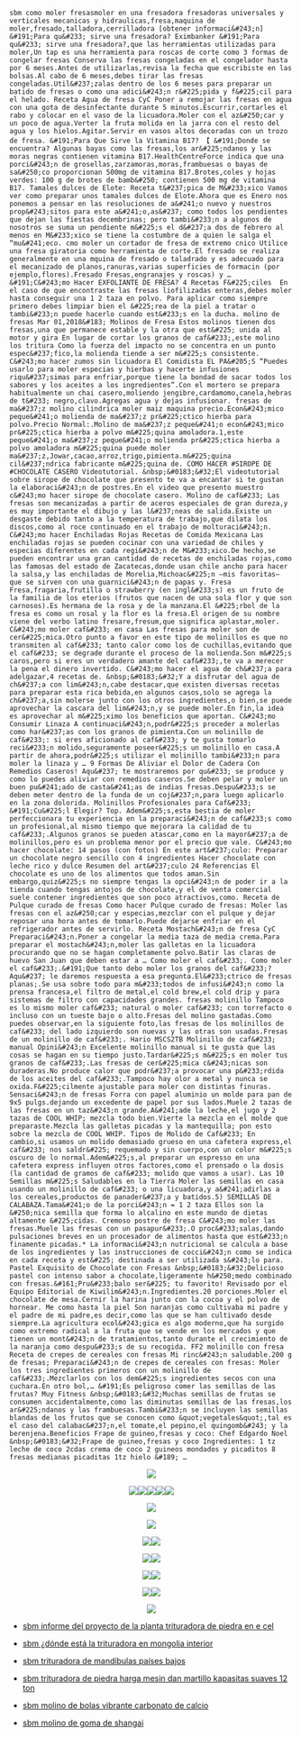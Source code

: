 
```
sbm como moler fresasmoler en una fresadora fresadoras universales y verticales mecanicas y hidraulicas,fresa,maquina de moler,fresado,talladora,cerrilladora [obtener informaci&#243;n] &#191;Para qu&#233; sirve una fresadora? Eximbanker &#191;Para qu&#233; sirve una fresadora?,que las herramientas utilizadas para moler,Un tap es una herramienta para roscas de corte como 3 formas de congelar fresas Conserva las fresas congeladas en el congelador hasta por 6 meses.Antes de utilizarlas,revisa la fecha que escribiste en las bolsas.Al cabo de 6 meses,debes tirar las fresas congeladas.Util&#237;zalas dentro de los 6 meses para preparar un batido de fresas o como una adici&#243;n r&#225;pida y f&#225;cil para el helado. Receta Agua de fresa CyC Poner a remojar las fresas en agua con una gota de desinfectante durante 5 minutos.Escurrir,cortarles el rabo y colocar en el vaso de la licuadora.Moler con el az&#250;car y un poco de agua.Verter la fruta molida en la jarra con el resto del agua y los hielos.Agitar.Servir en vasos altos decoradas con un trozo de fresa. &#191;Para Que Sirve la Vitamina B17? 【 &#191;Donde se encuentra? Algunas bayas como las fresas,los ar&#225;ndanos y las moras negras contienen vitamina B17.HealthCentreForce indica que una porci&#243;n de grosellas,zarzamoras,moras,frambuesas o bayas de sa&#250;co proporcionan 500mg de vitamina B17.Brotes,coles y hojas verdes: 100 g de brotes de bamb&#250; contienen 500 mg de vitamina B17. Tamales dulces de Elote: Receta t&#237;pica de M&#233;xico Vamos ver como preparar unos tamales dulces de Elote.Ahora que es Enero nos ponemos a pensar en las resoluciones de a&#241;o nuevo y nuestros prop&#243;sitos para este a&#241;o,as&#237; como todos los pendientes que dejan las fiestas decembrinas; pero tambi&#233;n a algunos de nosotros se suma un pendiente m&#225;s el d&#237;a dos de febrero al menos en M&#233;xico se tiene la costumbre de a quien le salga el “mu&#241;eco. cmo moler un cortador de fresa de extremo cnico Utilice una fresa giratoria como herramienta de corte.El fresado se realiza generalmente en una mquina de fresado o taladrado y es adecuado para el mecanizado de planos,ranuras,varias superficies de formacin (por ejemplo,flores).Fresado Fresas,engranajes y roscas) y … &#191;C&#243;mo Hacer EXFOLIANTE DE FRESA? 4 Recetas F&#225;ciles ️ En el caso de que encontraste las fresas liofilizadas enteras,debes moler hasta conseguir una 1 2 taza en polvo.️ Para aplicar como siempre primero debes limpiar bien el &#225;rea de la piel a tratar o tambi&#233;n puede hacerlo cuando est&#233;s en la ducha. molino de fresas Mar 01,2018&#183; Molinos de Fresa Estos molinos tienen dos fresas,una que permanece estable y la otra que est&#225; unida al motor y gira En lugar de cortar los granos de caf&#233;,este molino los tritura Como la fuerza del impacto no se concentra en un punto espec&#237;fico,la molienda tiende a ser m&#225;s consistente. C&#243;mo hacer zumos sin licuadora El Comidista EL PA&#205;S “Puedes usarlo para moler especias y hierbas y hacerte infusiones riqu&#237;simas para enfriar,porque tiene la bondad de sacar todos los sabores y los aceites a los ingredientes”.Con el mortero se prepara habitualmente un chai casero,moliendo jengibre,cardamomo,canela,hebras de t&#233; negro,clavo.Agregas agua y dejas infusionar. fresas de ma&#237;z molino cilindrica moler maiz maquina precio.Econ&#243;mico peque&#241;o molienda de ma&#237;z pr&#225;ctico hierba para polvo.Precio Normal:.Molino de ma&#237;z peque&#241;o econ&#243;mico pr&#225;ctica hierba a polvo m&#225;quina amoladora.1,este peque&#241;o ma&#237;z peque&#241;o molienda pr&#225;ctica hierba a polvo amoladora m&#225;quina puede moler ma&#237;z,Jowar,cacao,arroz,trigo,pimienta.m&#225;quina cil&#237;ndrica fabricante m&#225;quina de. COMO HACER #SIROPE DE #CHOCOLATE CASERO Videotutorial. &nbsp;&#0183;&#32;El videotutorial sobre sirope de chocolate que presento te va a encantar si te gustan la elaboraci&#243;n de postres.En el video que presento muestro c&#243;mo hacer sirope de chocolate casero. Molino de caf&#233; Las fresas son mecanizadas a partir de aceros especiales de gran dureza,y es muy importante el dibujo y las l&#237;neas de salida.Existe un desgaste debido tanto a la temperatura de trabajo,que dilata los discos,como al roce continuado en el trabajo de molturaci&#243;n. C&#243;mo hacer Enchiladas Rojas Recetas de Comida Mexicana Las enchiladas rojas se pueden cocinar con una variedad de chiles y especias diferentes en cada regi&#243;n de M&#233;xico.De hecho,se pueden encontrar una gran cantidad de recetas de enchiladas rojas,como las famosas del estado de Zacatecas,donde usan chile ancho para hacer la salsa,y las enchiladas de Morelia,Michoac&#225;n —mis favoritas— que se sirven con una guarnici&#243;n de papas y. Fresa Fresa,fragaria,frutilla o strawberry (en ingl&#233;s) es un fruto de la familia de los eterios (frutos que nacen de una sola flor y que son carnosos).Es hermana de la rosa y de la manzana.El &#225;rbol de la fresa es como un rosal y la flor es la fresa.El origen de su nombre viene del verbo latino fresare,fresum,que significa aplastar,moler. C&#243;mo moler caf&#233; en casa Las fresas para moler son de cer&#225;mica.Otro punto a favor en este tipo de molinillos es que no transmiten al caf&#233; tanto calor como los de cuchillas,evitando que el caf&#233; se degrade durante el proceso de la molienda.Son m&#225;s caros,pero si eres un verdadero amante del caf&#233;,te va a merecer la pena el dinero invertido. C&#243;mo hacer el agua de ch&#237;a para adelgazar,4 recetas de. &nbsp;&#0183;&#32;Y a disfrutar del agua de ch&#237;a con lim&#243;n,cabe destacar,que existen diversas recetas para preparar esta rica bebida,en algunos casos,solo se agrega la ch&#237;a,sin molerse junto con los otros ingredientes,o bien,se puede aprovechar la cascara del lim&#243;n,y se puede moler.En fin,la idea es aprovechar al m&#225;ximo los beneficios que aportan. C&#243;mo Consumir Linaza A continuaci&#243;n,podr&#225;s proceder a molerlas como har&#237;as con los granos de pimienta.Con un molinillo de caf&#233;: si eres aficionado al caf&#233; y te gusta tomarlo reci&#233;n molido,seguramente poseer&#225;s un molinillo en casa.A partir de ahora,podr&#225;s utilizar el molinillo tambi&#233;n para moler la linaza y … 9 Formas De Aliviar el Dolor de Cadera Con Remedios Caseros! Aqu&#237; te mostraremos por qu&#233; se produce y como lo puedes aliviar con remedios caseros.Se deben pelar y moler un buen pu&#241;ado de casta&#241;as de indias fresas.Despu&#233;s se deben meter dentro de la funda de un coj&#237;n,para luego aplicarlo en la zona dolorida. Molinillos Profesionales para Caf&#233; &#191;Cu&#225;l Elegir? Top. Adem&#225;s,esta bestia de moler perfeccionara tu experiencia en la preparaci&#243;n de caf&#233;s como un profesional,al mismo tiempo que mejorara la calidad de tu caf&#233;.Algunos granos se pueden atascar,como en la mayor&#237;a de molinillos,pero es un problema menor por el precio que vale. C&#243;mo hacer chocolate: 14 pasos (con fotos) En este art&#237;culo: Preparar un chocolate negro sencillo con 4 ingredientes Hacer chocolate con leche rico y dulce Resumen del art&#237;culo 24 Referencias El chocolate es uno de los alimentos que todos aman.Sin embargo,quiz&#225;s no siempre tengas la opci&#243;n de poder ir a la tienda cuando tengas antojos de chocolate,y el de venta comercial suele contener ingredientes que son poco atractivos,como. Receta de Pulque curado de fresas Como hacer Pulque curado de fresas: Moler las fresas con el az&#250;car y especias,mezclar con el pulque y dejar reposar una hora antes de tomarlo.Puede dejarse enfriar en el refrigerador antes de servirlo. Receta Mostach&#243;n de fresa CyC Preparaci&#243;n.Poner a congelar la media taza de media crema.Para preparar el mostach&#243;n,moler las galletas en la licuadora procurando que no se hagan completamente polvo.Batir las claras de huevo San Juan que deben estar a … Como moler el caf&#233;. Como moler el caf&#233;.&#191;Que tanto debo moler los granos del caf&#233;? Aqu&#237; le daremos respuesta a esa pregunta.El&#233;ctrico de fresas planas;.Se usa sobre todo para m&#233;todos de infusi&#243;n como la prensa francesa,el filtro de metal,el cold brew,el cold drip y para sistemas de filtro con capacidades grandes. fresas molinillo Tampoco es lo mismo moler caf&#233; natural o moler caf&#233; con torrefacto o incluso con un tueste bajo o alto.Fresas del molino gastadas.Como puedes observar,en la siguiente foto,las fresas de los molinillos de caf&#233; del lado izquierdo son nuevas y las otras son usadas.Fresas de un molinillo de caf&#233;. Hario MSCS2TB Molinillo de caf&#233; manual Opini&#243;n Excelente molinillo manual si te gusta que las cosas se hagan en su tiempo justo.Tardar&#225;s m&#225;s en moler tus granos de caf&#233;.Las fresas de cer&#225;mica c&#243;nicas son duraderas.No produce calor que podr&#237;a provocar una p&#233;rdida de los aceites del caf&#233;.Tampoco hay olor a metal y nunca se oxida.F&#225;cilmente ajustable para moler con distintas finuras. Sensaci&#243;n de fresas Forra con papel aluminio un molde para pan de 9x5 pulgs.dejando un excedente de papel por sus lados.Muele 2 tazas de las fresas en un taz&#243;n grande.A&#241;ade la leche,el jugo y 2 tazas de COOL WHIP; mezcla todo bien.Vierte la mezcla en el molde que preparaste.Mezcla las galletas picadas y la mantequilla; pon esto sobre la mezcla de COOL WHIP. Tipos de Molido de Caf&#233; En cambio,si usamos un molido demasiado grueso en una cafetera express,el caf&#233; nos saldr&#225; requemado y sin cuerpo,con un color m&#225;s oscuro de lo normal.Adem&#225;s,al preparar un espresso en una cafetera express influyen otros factores,como el prensado o la dosis (la cantidad de gramos de caf&#233; molido que vamos a usar). Las 10 Semillas m&#225;s Saludables en la Tierra Moler las semillas en casa usando un molinillo de caf&#233; o una licuadora,y a&#241;adirlas a los cereales,productos de panader&#237;a y batidos.5) SEMILLAS DE CALABAZA.Tama&#241;o de la porci&#243;n = 1 2 taza Ellos son la &#250;nica semilla que forma lo alcalino en este mundo de dietas altamente &#225;cidas. Cremoso postre de fresa C&#243;mo moler las fresas.Muele las fresas con un pasapur&#233;.O proc&#233;salas,dando pulsaciones breves en un procesador de alimentos hasta que est&#233;n finamente picadas.* La informaci&#243;n nutricional se calcula a base de los ingredientes y las instrucciones de cocci&#243;n como se indica en cada receta y est&#225; destinada a ser utilizada s&#243;lo para. Pastel Exquisito de Chocolate con Fresas &nbsp;&#0183;&#32;Delicioso pastel con intenso sabor a chocolate,ligeramente h&#250;medo combinado con fresas.&#161;Pru&#233;balo ser&#225; tu favorito! Revisado por el Equipo Editorial de Kiwilim&#243;n.Ingredientes.20 porciones.Moler el chocolate de mesa.Cernir la harina junto con la cocoa y el polvo de hornear. Me como hasta la piel Son naranjas como cultivaba mi padre y el padre de mi padre,es decir,como las que se han cultivado desde siempre.La agricultura ecol&#243;gica es algo moderno,que ha surgido como extremo radical a la fruta que se vende en los mercados y que tienen un mont&#243;n de tratamientos,tanto durante el crecimiento de la naranja como despu&#233;s de su recogida. FF2 molinillo con fresa Receta de crepes de cereales con fresas Mi rinc&#243;n saludable.200 g de fresas; Preparaci&#243;n de crepes de cereales con fresas: Moler los tres ingredientes primeros con un molinillo de caf&#233;.Mezclarlos con los dem&#225;s ingredientes secos con una cuchara.En otro bol,… &#191;Es peligroso comer las semillas de las frutas? Muy Fitness &nbsp;&#0183;&#32;Muchas semillas de frutas se consumen accidentalmente,como las diminutas semillas de las fresas,los ar&#225;ndanos y las frambuesas.Tambi&#233;n se incluyen las semillas blandas de los frutos que se conocen como &quot;vegetales&quot;,tal es el caso del calabac&#237;n,el tomate,el pepino,el quingomb&#243; y la berenjena.Beneficios Frape de guineo,fresas y coco: Chef Edgardo Noel &nbsp;&#0183;&#32;Frape de guineo,fresas y coco Ingredientes: 1 tz leche de coco 2cdas crema de coco 2 guineos mondados y picaditos 8 fresas medianas picaditas 1tz hielo &#189; … 
```

<div align="center">

<a href="https://es-crusher.shibang-china.com/github&k=sbm+como+moler+fresas"><img src="https://static.shibang-china.com/es/crusher/logo.jpg"></a>

<a href="https://es-crusher.shibang-china.com/github&k=sbm+como+moler+fresas"><img src="https://static.shibang-china.com/es/crusher/index.jpg"></a><a href="https://es-crusher.shibang-china.com/material.htmlgithub&k=sbm+como+moler+fresas"><img src="https://static.shibang-china.com/es/crusher/material.jpg"></a><a href="https://es-crusher.shibang-china.com/application.htmlgithub&k=sbm+como+moler+fresas"><img src="https://static.shibang-china.com/es/crusher/application.jpg"></a><a href="https://es-crusher.shibang-china.com/aboutus.htmlgithub&k=sbm+como+moler+fresas"><img src="https://static.shibang-china.com/es/crusher/aboutus.jpg"></a><a href="https://es-crusher.shibang-china.com/contact.htmlgithub&k=sbm+como+moler+fresas"><img src="https://static.shibang-china.com/es/crusher/contact.jpg"></a>

<a href="https://es-crusher.shibang-china.com/github&k=sbm+como+moler+fresas"><img src="https://static.shibang-china.com/es/crusher/banner.jpg"></a>

<a href="https://swt.shibang-china.com/github&k=sbm+como+moler+fresas"><img src="https://static.shibang-china.com/es/crusher/text.jpg"></a>

<a href="https://swt.shibang-china.com/github&k=sbm+como+moler+fresas"><img src="https://static.shibang-china.com/es/crusher/chat.jpg"></a><a href="https://es-crusher.shibang-china.com/contact.htmlgithub&k=sbm+como+moler+fresas"><img src="https://static.shibang-china.com/es/crusher/message.jpg"></a>

<a href="https://es-crusher.shibang-china.com/products/pe.htmlgithub&k=sbm+como+moler+fresas"><img src="https://static.shibang-china.com/es/crusher/pe.jpg"></a><a href="https://es-crusher.shibang-china.com/products/pf.htmlgithub&k=sbm+como+moler+fresas"><img src="https://static.shibang-china.com/es/crusher/pf.jpg"></a>

<a href="https://es-crusher.shibang-china.com/products/hpt.htmlgithub&k=sbm+como+moler+fresas"><img src="https://static.shibang-china.com/es/crusher/hpt.jpg"></a><a href="https://es-crusher.shibang-china.com/products/vsi.htmlgithub&k=sbm+como+moler+fresas"><img src="https://static.shibang-china.com/es/crusher/vsi.jpg"></a>

<a href="https://es-crusher.shibang-china.com/products/klv.htmlgithub&k=sbm+como+moler+fresas"><img src="https://static.shibang-china.com/es/crusher/klv.jpg"></a><a href="https://es-crusher.shibang-china.com/products/portable.htmlgithub&k=sbm+como+moler+fresas"><img src="https://static.shibang-china.com/es/crusher/portable.jpg"></a>

<a href="https://swt.shibang-china.com/github&k=sbm+como+moler+fresas"><img src="https://static.shibang-china.com/es/crusher/case.jpg"></a>

</div>


* [sbm informe del proyecto de la planta trituradora de piedra en e cel](sbm%20informe%20del%20proyecto%20de%20la%20planta%20trituradora%20de%20piedra%20en%20e%20cel.md)

* [sbm ¿dónde está la trituradora en mongolia interior ](sbm%20%C2%BFd%C3%B3nde%20est%C3%A1%20la%20trituradora%20en%20mongolia%20interior%20.md)

* [sbm trituradora de mandíbulas países bajos](sbm%20trituradora%20de%20mand%C3%ADbulas%20pa%C3%ADses%20bajos.md)

* [sbm trituradora de piedra harga mesin dan martillo kapasitas suaves 12 ton](sbm%20trituradora%20de%20piedra%20harga%20mesin%20dan%20martillo%20kapasitas%20suaves%2012%20ton.md)

* [sbm molino de bolas vibrante carbonato de calcio](sbm%20molino%20de%20bolas%20vibrante%20carbonato%20de%20calcio.md)

* [sbm molino de goma de shangai](sbm%20molino%20de%20goma%20de%20shangai.md)